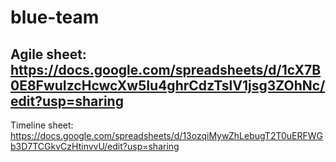 # blue-team
Agile sheet:
https://docs.google.com/spreadsheets/d/1cX7B0E8FwuIzcHcwcXw5Iu4ghrCdzTslV1jsg3ZOhNc/edit?usp=sharing
-------------------------------------------------------------------------------------------------------
Timeline sheet:
https://docs.google.com/spreadsheets/d/13ozqiMywZhLebugT2T0uERFWGb3D7TCGkvCzHtinvvU/edit?usp=sharing
